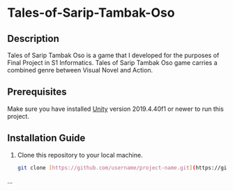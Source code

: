 # Tales-of-Sarip-Tambak-Oso

## Description
Tales of Sarip Tambak Oso is a game that I developed for the purposes of Final Project in S1 Informatics. Tales of Sarip Tambak Oso game carries a combined genre between Visual Novel and Action.

## Prerequisites
Make sure you have installed [Unity](https://unity.com/) version 2019.4.40f1 or newer to run this project. 

## Installation Guide
1. Clone this repository to your local machine.
   ```bash
   git clone [https://github.com/username/project-name.git](https://github.com/AlvitoDian/UNITY-Tales-of-Sarip-Tambak-Oso.git)https://github.com/AlvitoDian/UNITY-Tales-of-Sarip-Tambak-Oso.git


...
